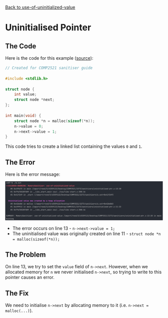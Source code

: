 [Back to use-of-uninitialized-value](..)

# Uninitialised Pointer

## The Code

Here is the code for this example ([source](uninitialised-ptr.c)):

```c
// Created for COMP2521 sanitiser guide

#include <stdlib.h>

struct node {
    int value;
    struct node *next;
};

int main(void) {
    struct node *n = malloc(sizeof(*n));
    n->value = 0;
    n->next->value = 1;
}

```

This code tries to create a linked list containing the values `0` and `1`.

## The Error

Here is the error message:

![error message](error.png)

- The error occurs on line 13 - `n->next->value = 1;`
- The uninitialised value was originally created on line 11 - `struct node *n = malloc(sizeof(*n));`

## The Problem

On line 13, we try to set the `value` field of `n->next`. However, when we allocated memory for `n` we never initialised `n->next`, so trying to write to this pointer causes an error.

## The Fix

We need to initialise `n->next` by allocating memory to it (i.e. `n->next = malloc(...)`).